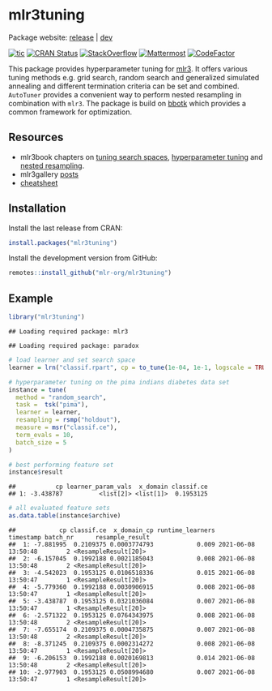 
# mlr3tuning

Package website: [release](https://mlr3tuning.mlr-org.com/) |
[dev](https://mlr3tuning.mlr-org.com/dev/)

<!-- badges: start -->

[![tic](https://github.com/mlr-org/mlr3tuning/workflows/tic/badge.svg?branch=main)](https://github.com/mlr-org/mlr3tuning/actions)
[![CRAN
Status](https://www.r-pkg.org/badges/version-ago/mlr3tuning)](https://cran.r-project.org/package=mlr3tuning)
[![StackOverflow](https://img.shields.io/badge/stackoverflow-mlr3-orange.svg)](https://stackoverflow.com/questions/tagged/mlr3)
[![Mattermost](https://img.shields.io/badge/chat-mattermost-orange.svg)](https://lmmisld-lmu-stats-slds.srv.mwn.de/mlr_invite/)
[![CodeFactor](https://www.codefactor.io/repository/github/mlr-org/mlr3tuning/badge)](https://www.codefactor.io/repository/github/mlr-org/mlr3tuning)
<!-- badges: end -->

This package provides hyperparameter tuning for
[mlr3](https://mlr3.mlr-org.com). It offers various tuning methods
e.g. grid search, random search and generalized simulated annealing and
different termination criteria can be set and combined. `AutoTuner`
provides a convenient way to perform nested resampling in combination
with `mlr3`. The package is build on
[bbotk](https://github.com/mlr-org/bbotk) which provides a common
framework for optimization.

## Resources

  - mlr3book chapters on [tuning search
    spaces](https://mlr3book.mlr-org.com/searchspace.html),
    [hyperparameter tuning](https://mlr3book.mlr-org.com/tuning.html)
    and [nested
    resampling](https://mlr3book.mlr-org.com/nested-resampling.html).
  - mlr3gallery
    [posts](https://mlr3gallery.mlr-org.com/#category:mlr3tuning)
  - [cheatsheet](https://cheatsheets.mlr-org.com/mlr3tuning.pdf)

## Installation

Install the last release from CRAN:

``` r
install.packages("mlr3tuning")
```

Install the development version from GitHub:

``` r
remotes::install_github("mlr-org/mlr3tuning")
```

## Example

``` r
library("mlr3tuning")
```

    ## Loading required package: mlr3

    ## Loading required package: paradox

``` r
# load learner and set search space
learner = lrn("classif.rpart", cp = to_tune(1e-04, 1e-1, logscale = TRUE))

# hyperparameter tuning on the pima indians diabetes data set
instance = tune(
  method = "random_search",
  task =  tsk("pima"),
  learner = learner,
  resampling = rsmp("holdout"),
  measure = msr("classif.ce"),
  term_evals = 10,
  batch_size = 5
)

# best performing feature set
instance$result
```

    ##           cp learner_param_vals  x_domain classif.ce
    ## 1: -3.438787          <list[2]> <list[1]>  0.1953125

``` r
# all evaluated feature sets
as.data.table(instance$archive)
```

    ##            cp classif.ce  x_domain_cp runtime_learners           timestamp batch_nr      resample_result
    ##  1: -7.881995  0.2109375 0.0003774793            0.009 2021-06-08 13:50:48        2 <ResampleResult[20]>
    ##  2: -6.157045  0.1992188 0.0021185043            0.008 2021-06-08 13:50:48        2 <ResampleResult[20]>
    ##  3: -4.542023  0.1953125 0.0106518336            0.015 2021-06-08 13:50:47        1 <ResampleResult[20]>
    ##  4: -5.779360  0.1992188 0.0030906915            0.008 2021-06-08 13:50:47        1 <ResampleResult[20]>
    ##  5: -3.438787  0.1953125 0.0321036084            0.007 2021-06-08 13:50:47        1 <ResampleResult[20]>
    ##  6: -2.571322  0.1953125 0.0764343975            0.008 2021-06-08 13:50:48        2 <ResampleResult[20]>
    ##  7: -7.655174  0.2109375 0.0004735875            0.007 2021-06-08 13:50:48        2 <ResampleResult[20]>
    ##  8: -8.371245  0.2109375 0.0002314272            0.008 2021-06-08 13:50:47        1 <ResampleResult[20]>
    ##  9: -6.206153  0.1992188 0.0020169813            0.014 2021-06-08 13:50:48        2 <ResampleResult[20]>
    ## 10: -2.977903  0.1953125 0.0508994680            0.007 2021-06-08 13:50:47        1 <ResampleResult[20]>
